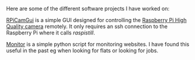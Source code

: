 Here are some of the different software projects I have worked on:

[RPiCamGui](https://github.com/mads-bisgaard/RPiCamGui) is a simple GUI designed for controlling the [Raspberry Pi High Quality camera](https://www.raspberrypi.org/products/raspberry-pi-high-quality-camera/) remotely. It only requires an ssh connection to the Raspberry Pi where it calls *raspistill*. 

[Monitor](https://github.com/mads-bisgaard/Monitor) is a simple python script for monitoring websites. I have found this useful in the past eg when looking for flats or looking for jobs.

